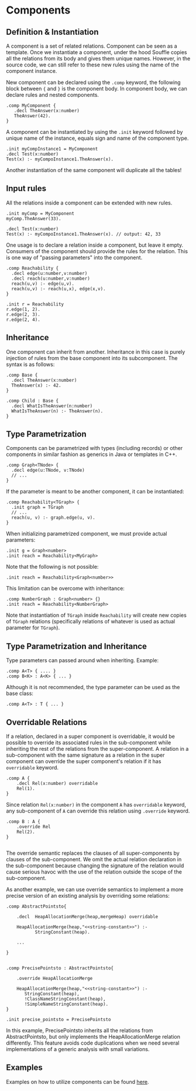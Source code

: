 # Components

## Definition & Instantiation
A component is a set of related relations. Component can be seen as a template. 
Once we instantiate a component, under the hood Souffle copies all the relations from 
its body and gives them unique names. However, in the source code, we can still refer to these 
new rules using the name of the component instance.

New component can be declared using the `.comp` keyword, the following block between `{` and `}` 
is the component body. In component body, we can declare rules and nested components.

```
.comp MyComponent {
   .decl TheAnswer(x:number)
   TheAnswer(42).
}
```

A component can be instantiated by using the `.init` keyword followed by unique 
name of the instance, equals sign and name of the component type.

```
.init myCompInstance1 = MyComponent
.decl Test(x:number)
Test(x) :- myCompoInstance1.TheAnswer(x).
```

Another instantiation of the same component will duplicate all the tables!

## Input rules
All the relations inside a component can be extended with new rules.

```
.init myComp = MyComponent
myComp.TheAnswer(33).

.decl Test(x:number)
Test(x) :- myCompoInstance1.TheAnswer(x). // output: 42, 33
```

One usage is to declare a relation inside a component, but leave it empty. 
Consumers of the component should provide the rules for the relation. 
This is one way of "passing parameters" into the component.

```
.comp Reachability {
  .decl edge(u:number,v:number)
  .decl reach(u:number,v:number)
  reach(u,v) :- edge(u,v).
  reach(u,v) :- reach(u,x), edge(x,v).
}

.init r = Reachability
r.edge(1, 2).
r.edge(2, 3).
r.edge(2, 4).
```

## Inheritance
One component can inherit from another. Inheritance in this case is purely 
injection of rules from the base component into its subcomponent. The syntax is as follows:

```
.comp Base {
  .decl TheAnswer(x:number)
  TheAnswer(x) :- 42.
}

.comp Child : Base {
  .decl WhatIsTheAnswer(n:number)
  WhatIsTheAnswer(n) :- TheAnswer(n).
}
```


## Type Parametrization
Components can be parametrized with types (including records) or other components in similar fashion 
as generics in Java or templates in C++. 

```
.comp Graph<TNode> {
  .decl edge(u:TNode, v:TNode)
  // ...
}
```

If the parameter is meant to be another component, it can be instantiated:

```
.comp Reachability<TGraph> {
  .init graph = TGraph
  // ...
  reach(u, v) :- graph.edge(u, v).
}
```

When initializing parametrized component, we must provide actual parameters:

```
.init g = Graph<number>
.init reach = Reachability<MyGraph>
```

Note that the following is not possible:

```
.init reach = Reachability<Graph<number>>
```

This limitation can be overcome with inheritance:

```
.comp NumberGraph : Graph<number> {}
.init reach = Reachability<NumberGraph>
```

Note that instantiation of `TGraph` inside `Reachability` 
will create new copies of `TGraph` relations (specifically relations 
of whatever is used as actual parameter for `TGraph`).

## Type Parametrization and Inheritance
Type parameters can passed around when inheriting. Example:

```
.comp A<T> { .... }
.comp B<K> : A<K> { ... }
```

Although it is not recommended, the type parameter can be used as the base class:

```
.comp A<T> : T { ... }
```

## Overridable Relations
If a relation, declared in a super component is overridable, it would be possible to override its associated rules in the sub-component while inheriting the rest of the relations from the super-component.
A relation in a sub-component with the same signature as a relation in the super component can override the super component's relation if it has `overridable` keyword. 

```
.comp A {
    .decl Rel(x:number) overridable
    Rel(1).
}
```
Since relation `Rel(x:number)` in the component `A` has `overridable` keyword, any sub-component of `A` can override this relation using `.override` keyword. 

```
.comp B : A {
    .override Rel
    Rel(2).
}


```
The override semantic replaces the clauses of all super-components by clauses of the sub-component. We omit the actual relation declaration in the sub-component because changing the signature of the relation would cause serious havoc with the use of the relation outside the scope of the sub-component.

As another example, we can use override semantics to implement a more precise version of an existing analysis by overriding some relations:

```
.comp AbstractPointsto{

    .decl  HeapAllocationMerge(heap,mergeHeap) overridable

    HeapAllocationMerge(heap,"<<string-constant>>") :-
           StringConstant(heap).

    ...

}


.comp PrecisePointsto : AbstractPointsto{

    .override HeapAllocationMerge

    HeapAllocationMerge(heap,"<<string-constant>>") :-
       StringConstant(heap),
       !ClassNameStringConstant(heap),
       !SimpleNameStringConstant(heap).
}

.init precise_pointsto = PrecisePointsto

```
In this example, PrecisePointsto inherits all the relations from AbstractPointsto, but only implements the HeapAllocationMerge relation differently. This feature avoids code duplications when we need several implementations of a generic analysis with small variations. 


## Examples
Examples on how to utilize components can be found [here](examples#component-inheritance).


